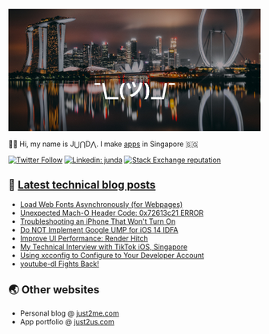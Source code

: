 [![](https://github.com/samwize/samwize/blob/master/singapore.jpg?raw=true)](https://just2me.com/about)

👋🏻 Hi, my name is J⋃⋂D⋀. I make [apps](https://just2us.com/apps) in Singapore 🇸🇬

[![Twitter Follow](https://img.shields.io/twitter/follow/samwize?label=Follow)](https://twitter.com/samwize)
[![Linkedin: junda](https://img.shields.io/badge/-Junda-blue?style=flat-square&logo=Linkedin&logoColor=white&link=https://www.linkedin.com/in/junda/)](https://www.linkedin.com/in/junda/)
[![Stack Exchange reputation](https://img.shields.io/stackexchange/stackoverflow/r/242682)](https://stackoverflow.com/users/242682/samwize)

## 📕 [Latest technical blog posts](https://samwize.com)

<!-- BLOG-POST-LIST:START -->
- [Load Web Fonts Asynchronously (for Webpages)](https://samwize.com/2021/04/29/load-web-fonts-asynchronously-for-webpages/)
- [Unexpected Mach-O Header Code: 0x72613c21 ERROR](https://samwize.com/2021/04/15/unexpected-mach-o-header-code-0x72613c21-error/)
- [Troubleshooting an iPhone That Won't Turn On](https://samwize.com/2021/03/24/troubleshooting-an-iphone-that-wont-turn-on/)
- [Do NOT Implement Google UMP for iOS 14 IDFA](https://samwize.com/2021/03/11/do-not-implement-google-ump-pre-permission-prompt-for-ios-14-idfa/)
- [Improve UI Performance: Render Hitch](https://samwize.com/2020/12/24/improve-ui-performance-render-hitch/)
- [My Technical Interview with TikTok iOS, Singapore](https://samwize.com/2020/11/21/my-technical-interview-with-tiktok-ios-singapore/)
- [Using xcconfig to Configure to Your Developer Account](https://samwize.com/2020/11/20/using-xcconfig-to-configure-to-your-developer-account/)
- [youtube-dl Fights Back!](https://samwize.com/2020/11/17/youtube-dl-fights-back/)
<!-- BLOG-POST-LIST:END -->

## 🌏 Other websites

- Personal blog @ [just2me.com](https://just2me.com)
- App portfolio @ [just2us.com](https://just2us.com)
